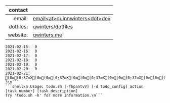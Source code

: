 |   contact |                                                                    |
|----------:|--------------------------------------------------------------------|
|    email: | [email\<at\>quinnwinters\<dot\>dev](mailto:email@quinnwinters.dev) |
| dotfiles: | [qwinters/dotfiles](https://github.com/qwinters/dotfiles)          |
|  website: | [qwinters.me](https://qwinters.me)                                 | 


```shell\n 
2021-02-15:  0
2021-02-16:  0
2021-02-17:  0
2021-02-18:  0
2021-02-19:  0
2021-02-20:  0
2021-02-21: [0m[0;37mX[0m[0m[0;37mX[0m[0m[0;37mX[0m[0m[0;37mX[0m[0m[0;37mX[0m[0m[0;37mX[0m[0m[0;37mX[0m[0m[0;37mX[0m[0m[0;37mX[0m[0m[0;37mX[0m[0m[0;37mX[0m[0m[0;37mX[0m[0m[0;37mX[0m[0m[0;37mX[0m[0m[0;37mX[0m[0m[0;37mX[0m[0m[0;37mX[0m[0m[0;37mX[0m[0m[0;37mX[0m[0m[0;37mX[0m[0m[0;37mX[0m[0m[0;37mX[0m[0m[0;37mX[0m[0m[0;37mX[0m[0m[0;37mX[0m[0m[0;37mX[0m[0m[0;37mX[0m[0m[0;37mX[0m[0m[0;37mX[0m[0m[0;37mX[0m[0m[0;37mX[0m[0m[0;37mX[0m[0m[0;37mX[0m[0m[0;37mX[0m[0m[0;37mX[0m[0m[0;37mX[0m[0m[0;37mX[0m[0m[0;37mX[0m[0m[0;37mX[0m[0m[0;37mX[0m[0m[0;37mX[0m[0m[0;37mX[0m[0m[0;37mX[0m[0m[0;37mX[0m[0m[0;37mX[0m[0m[0;37mX[0m[0m[0;37mX[0m[0m[0;37mX[0m[0m[0;37mX[0m[0m[0;37mX[0m[0m[0;37mX[0m[0m[0;37mX[0m[0m[0;37mX[0m[0m[0;37mX[0m[0m[0;37mX[0m[0m[0;37mX[0m[0m[0;37mX[0m[0m[0;37mX[0m[0m[0;37mX[0m[0m[0;37mX[0m 3\n```
```shell\n Usage: todo.sh [-fhpantvV] [-d todo_config] action [task_number] [task_description]
Try 'todo.sh -h' for more information.\n```
